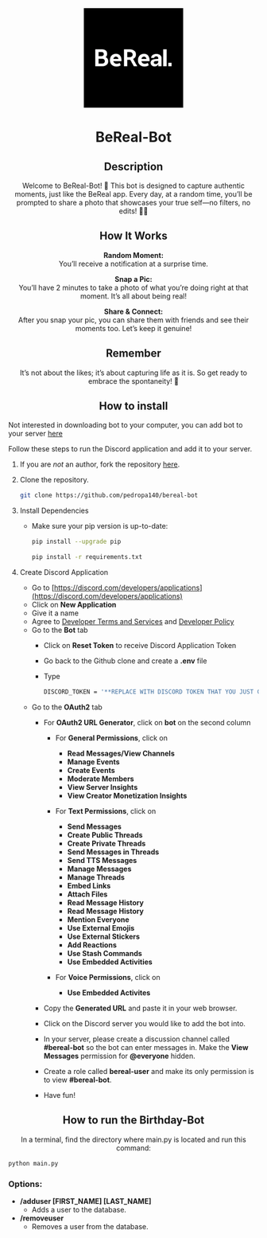 <link rel="preconnect" href="https://fonts.googleapis.com">
<link rel="preconnect" href="https://fonts.gstatic.com" crossorigin>
<link href="https://fonts.googleapis.com/css2?family=Crimson+Pro&family=Literata" rel="stylesheet">

<div align=center>
<img src="images/icon.png" alt="icon.png" width="200" height="200">
<h1>BeReal-Bot</h1>

## Description
Welcome to BeReal-Bot! 👋 This bot is designed to capture authentic moments, just like the BeReal app. Every day, at a random time, you’ll be prompted to share a photo that showcases your true self—no filters, no edits! 📸✨

## How It Works

  **Random Moment:**  
   You’ll receive a notification at a surprise time.

  **Snap a Pic:**  
   You’ll have 2 minutes to take a photo of what you’re doing right at that moment. It’s all about being real!

  **Share & Connect:**  
   After you snap your pic, you can share them with friends and see their moments too. Let’s keep it genuine!

## Remember
It’s not about the likes; it’s about capturing life as it is. So get ready to embrace the spontaneity! 🎉
</div>


<div align=center>
  
## How to install

</div>

Not interested in downloading bot to your computer, you can add bot to your server [here](https://discord.com/oauth2/authorize?client_id=1261134025955868775&permissions=1710833919851760&integration_type=0&scope=bot)

Follow these steps to run the Discord application and add it to your server.
1. If you are *not* an author, fork the repository [here](https://github.com/pedropa140/bereal-bot/fork).
2. Clone the repository.
    ```bash
    git clone https://github.com/pedropa140/bereal-bot
    ```

3. Install Dependencies
   - Make sure your pip version is up-to-date:
      ```bash
      pip install --upgrade pip
      ```
      ```bash
      pip install -r requirements.txt
      ```
3. Create Discord Application <br>
    - Go to [https://discord.com/developers/applications](https://discord.com/developers/applications)
    - Click on **New Application**
    - Give it a name
    - Agree to [Developer Terms and Services](https://discord.com/developers/docs/policies-and-agreements/developer-terms-of-service) and [Developer Policy](https://discord.com/developers/docs/policies-and-agreements/developer-policy)
    - Go to the **Bot** tab
      - Click on **Reset Token** to receive Discord Application Token
      - Go back to the Github clone and create a **.env** file
      - Type
        
        ```bash
        DISCORD_TOKEN = '**REPLACE WITH DISCORD TOKEN THAT YOU JUST COPIED**'
        ```
    - Go to the **OAuth2** tab
      - For **OAuth2 URL Generator**, click on **bot** on the second column
        - For **General Permissions**, click on
          - **Read Messages/View Channels**
          - **Manage Events**
          - **Create Events**
          - **Moderate Members**
          - **View Server Insights**
          - **View Creator Monetization Insights**
  
      
        - For **Text Permissions**, click on
          - **Send Messages**
          - **Create Public Threads**
          - **Create Private Threads**
          - **Send Messages in Threads**
          - **Send TTS Messages**
          - **Manage Messages**
          - **Manage Threads**
          - **Embed Links**
          - **Attach Files**
          - **Read Message History**
          - **Read Message History**
          - **Mention Everyone**
          - **Use External Emojis**
          - **Use External Stickers**
          - **Add Reactions**
          - **Use Stash Commands**
          - **Use Embedded Activities**
  
      
        - For **Voice Permissions**, click on
          - **Use Embedded Activites**
  
            
      - Copy the **Generated URL** and paste it in your web browser.
      - Click on the Discord server you would like to add the bot into.
      - In your server, please create a discussion channel called **#bereal-bot** so the bot can enter messages in. Make the **View Messages** permission for **@everyone** hidden.
      - Create a role called **bereal-user** and make its only permission is to view **#bereal-bot**.
      - Have fun!
        
<div align=center>   
  
## How to run the Birthday-Bot

In a terminal, find the directory where main.py is located and run this command:
</div>

  ```bash
  python main.py
  ```

### Options:
  - **/adduser [FIRST_NAME] [LAST_NAME]**
    - Adds a user to the database.
  - **/removeuser**
    - Removes a user from the database.